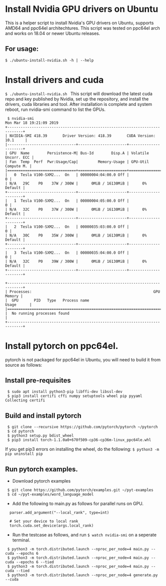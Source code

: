 # Install Nvidia GPU drivers on Ubuntu
This is a helper script to install Nvidia's GPU drivers on Ubuntu, supports
AMD64 and ppc64el architechtures. This script was tested on ppc64el arch and
works on 18.04 or newer Ubuntu releases.

## For usage:
```$ ./ubuntu-install-nvidia.sh -h | --help```

# Install drivers and cuda
```$ ./ubuntu-install-nvidia.sh ```
This script will download the latest cuda repo and key published by Nvidia,
set up the repository, and install the drivers, cuda libraries and tool.
After installation is complete and system reboot, run nvidia-smi command
to list the GPUs.

```
 $ nvidia-smi 
Mon Mar 18 19:21:09 2019       
+-----------------------------------------------------------------------------+
| NVIDIA-SMI 418.39       Driver Version: 418.39       CUDA Version: 10.1     |
|-------------------------------+----------------------+----------------------+
| GPU  Name        Persistence-M| Bus-Id        Disp.A | Volatile Uncorr. ECC |
| Fan  Temp  Perf  Pwr:Usage/Cap|         Memory-Usage | GPU-Util  Compute M. |
|===============================+======================+======================|
|   0  Tesla V100-SXM2...  On   | 00000004:04:00.0 Off |                    0 |
| N/A   29C    P0    37W / 300W |      0MiB / 16130MiB |      0%      Default |
+-------------------------------+----------------------+----------------------+
|   1  Tesla V100-SXM2...  On   | 00000004:05:00.0 Off |                    0 |
| N/A   32C    P0    37W / 300W |      0MiB / 16130MiB |      0%      Default |
+-------------------------------+----------------------+----------------------+
|   2  Tesla V100-SXM2...  On   | 00000035:03:00.0 Off |                    0 |
| N/A   30C    P0    35W / 300W |      0MiB / 16130MiB |      0%      Default |
+-------------------------------+----------------------+----------------------+
|   3  Tesla V100-SXM2...  On   | 00000035:04:00.0 Off |                    0 |
| N/A   32C    P0    39W / 300W |      0MiB / 16130MiB |      0%      Default |
+-------------------------------+----------------------+----------------------+
                                                                               
+-----------------------------------------------------------------------------+
| Processes:                                                       GPU Memory |
|  GPU       PID   Type   Process name                             Usage      |
|=============================================================================|
|  No running processes found                                                 |
+-----------------------------------------------------------------------------+
```

# Install pytorch on ppc64el.
pytorch is not packaged for ppc64el in Ubuntu, you will need to build it from
source as follows:

## Install pre-requisites
```
 $ sudo apt install python3-pip libffi-dev libssl-dev
 $ pip3 install certifi cffi numpy setuptools wheel pip pyyaml Collecting certifi
```

## Build and install pytorch
```
 $ git clone --recursive https://github.com/pytorch/pytorch ~/pytorch
 $ cd pytorch
 $ python3 setup.py bdist_wheel
 $ pip3 install torch-1.1.0a0+670f509-cp36-cp36m-linux_ppc64le.whl
```
If you get pip3 errors on installing the wheel, do the following:
```$ python3 -m pip uninstall pip```

## Run pytorch examples.
 - Download pytorch examples 
```
 $ git clone https://github.com/pytorch/examples.git ~/pyt-examples
 $ cd ~/pyt-examples/word_language_model
```
 - Add the following to main.py as follows for parallel runs on GPU.
```
  parser.add_argument("--local_rank", type=int)

  # Set your device to local rank
  torch.cuda.set_device(args.local_rank) 
```
 - Run the testcase as follows, and run ```$ watch nvidia-smi``` on a 
   seperate terminal.
``` 
 $ python3 -m torch.distributed.launch --nproc_per_node=4 main.py --cuda --epochs 6
 $ python3 -m torch.distributed.launch --nproc_per_node=4 main.py --cuda --epochs 6 --tied
 $ python3 -m torch.distributed.launch --nproc_per_node=4 main.py --cuda --tied
 $ python3 -m torch.distributed.launch --nproc_per_node=4 generate.py --cuda
```

